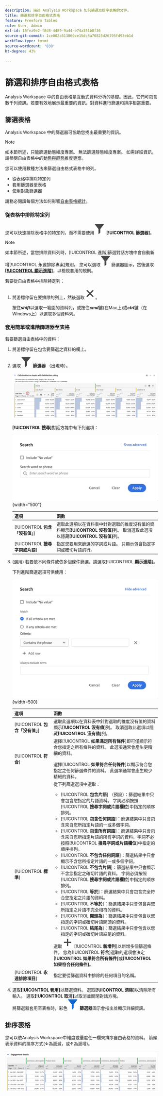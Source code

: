 ```yaml
---
description: 描述 Analysis Workspace 如何篩選及排序表格的文件。
title: 篩選和排序自由格式表格
feature: Freeform Tables
role: User, Admin
exl-id: 15fea9e2-f8d8-4489-9a44-e74a351b8f36
source-git-commit: 1ce002a513860ce15dc8a70825d26795fd93eb1d
workflow-type: tm+mt
source-wordcount: '838'
ht-degree: 43%

---
```


# 篩選和排序自由格式表格

Analysis Workspace 中的自由表格是互動式資料分析的基礎。因此，它們可包含數千列資訊。若要有效地展示最重要的資訊，對資料進行篩選和排序相當重要。


## 篩選表格

Analysis Workspace 中的篩選器可協助您找出最重要的資訊。

>[!NOTE]
>
> 如本節所述，只能篩選動態維度專案。 無法篩選靜態維度專案。 如需詳細資訊，請參閱自由表格中的[動態與靜態維度專案](/help/analyze/analysis-workspace/visualizations/freeform-table/column-row-settings/manual-vs-dynamic-rows.md)。

您可以使用數種方法來篩選自由格式表格中的列。

- 從表格中排除特定列
- 套用篩選器至表格
- 使用對象篩選器

請務必閱讀每個方法如何影響[自由表格總計](/help/analyze/analysis-workspace/visualizations/freeform-table/workspace-totals.md)。

### 從表格中排除特定列

您可以快速排除表格中的特定列，而不需要使用![篩選器](/help/assets/icons/Filter.svg) **[!UICONTROL 篩選器]**。

>[!NOTE]
>
>如本節所述，當您排除資料列時，[!UICONTROL 進階]篩選對話方塊中會自動新增[!UICONTROL 永遠排除專案]規則。 您可以選取![篩選器](/help/assets/icons/Filter.svg)篩選器圖示，然後選取[**[!UICONTROL 顯示進階]**](#apply-a-simple-or-advanced-filter-to-a-table)，以檢視套用的規則。

若要從自由表格中排除特定列：

1. 將游標停留在要排除的列上，然後選取![關閉](/help/assets/icons/Close.svg)。

   按住&#x200B;***shift***&#x200B;以選取一範圍的資料列，或按住&#x200B;***cmd***&#x200B;鍵(在Mac上)或&#x200B;***ctrl***&#x200B;鍵（在Windows上）以選取多個資料列。

<!--### Right-click > Delete selected rows

Note: this option does not seem to work. AN-338422

1. Select 1 or more rows. 
1. Right-click and select **[!UICONTROL Delete Selected Rows]**. 

   This action will remove the rows from the table and apply a table filter.-->


### 套用簡單或進階篩選器至表格

若要篩選自由表格中的資料：

1. 將游標停留在包含要篩選之資料的欄上。<!--only some types of columns show the filter... Which? Just Dimensions?-->

1. 選取![篩選器](/help/assets/icons/Filter.svg) **篩選器** （出現時）。

   ![自由表格醒目提示篩選圖示。](assets/table-filter-icon.png)

   **[!UICONTROL 搜尋]**&#x200B;對話方塊中有下列選項：

   ![簡單篩選](assets/filter-simple.png){width="500"}

   | 選項 | 函數 |
   |---------|----------|
   | [!UICONTROL **包含「沒有值」**] | 選取此選項以在資料表中針對選取的維度沒有值的資料顯示&#x200B;**[!UICONTROL 沒有值]**&#x200B;列。 取消選取此選項以隱藏&#x200B;**[!UICONTROL 沒有值]**&#x200B;列。 |
   | [!UICONTROL **搜尋字詞或片語**] | 指定您要用來篩選的字詞或片語。 只顯示包含指定字詞或確切片語的行。 |


1. (選用) 若要依不同條件或依多個條件篩選，請選取&#x200B;[!UICONTROL **顯示進階**]。

   下列進階篩選選項可供使用：

   ![簡單篩選](assets/filter-advanced.png){width=500}

   | 選項 | 函數 |
   |---------|----------|
   | [!UICONTROL **包含「沒有值」**] | 選取此選項以在資料表中針對選取的維度沒有值的資料顯示&#x200B;**[!UICONTROL 沒有值]**&#x200B;列。 取消選取此選項以隱藏&#x200B;**[!UICONTROL 沒有值]**&#x200B;列。 |
   | [!UICONTROL **符合**] | 選擇&#x200B;[!UICONTROL **如果滿足所有條件**]&#x200B;即可僅顯示符合您指定之所有條件的資料。 此選項通常會產生更精細的資料。<br/><br/>選擇&#x200B;[!UICONTROL **如果符合任何條件**]&#x200B;以顯示符合您指定之任何篩選條件的資料。 此選項通常會產生較少精細的資料。 |
   | [!UICONTROL **標準**] | 從下列篩選選項中選取：<br/><ul><li>[!UICONTROL **包含片語**] （預設）：篩選結果中只會包含您指定的片語資料。 字詞必須按照&#x200B;[!UICONTROL **搜尋字詞或片語欄位**]&#x200B;中指定的順序排列。</li><li>[!UICONTROL **包含任何詞語**]：篩選結果中只會包含來自您所指定片語的一或多個字詞。 </li><li>[!UICONTROL **包含所有詞語**]：篩選結果中只會包含來自您所指定片語的所有字詞的資料。字詞不必按照&#x200B;[!UICONTROL **搜尋字詞或片語欄位**]&#x200B;中指定的順序排列。</li><li>[!UICONTROL **不包含任何詞語**]：篩選結果中只會顯示不含您所指定片語的一或多個字詞。 </li><li>[!UICONTROL **不包含片語**]：篩選結果中只會顯示不含您指定之確切片語的資料。 字詞必須按照&#x200B;[!UICONTROL **搜尋字詞或片語欄位**]&#x200B;中指定的順序排列。</li><li>[!UICONTROL **等於**]：篩選結果中只會包含完全符合您指定之片語的資料。 </li><li>[!UICONTROL **不等於**]：篩選結果中只會包含與您所指定之片語不完全相符的資料。 </li><li>[!UICONTROL **開頭為**]：篩選結果中只會包含以您指定的字詞或確切片語開頭的資料。 </li><li>[!UICONTROL **結尾為**]：篩選結果中只會包含以您指定的字詞或確切片語結尾的資料。 </li></ul>選取![新增](/help/assets/icons/Add.svg) [!UICONTROL **新增列**]&#x200B;以新增多個篩選條件。 您為&#x200B;[!UICONTROL **符合**]&#x200B;選取的選項會決定&#x200B;**[!UICONTROL 如果符合所有條件]**&#x200B;或&#x200B;**[!UICONTROL 如果符合任何條件]**。 |
   | [!UICONTROL **永遠排除項目**] | 指定要從篩選資料中排除的任何項目的名稱。 |

1. 選取&#x200B;**[!UICONTROL 套用]**&#x200B;以篩選資料。 選取&#x200B;**[!UICONTROL 清除]**&#x200B;以清除所有輸入。 選取&#x200B;**[!UICONTROL 取消]**&#x200B;以取消並關閉對話方塊。 <br/>將篩選器套用至表格時，彩色![篩選器](/help/assets/icons/FilterColored.svg) **篩選器**&#x200B;圖示會指出並顯示詳細資訊。


## 排序表格

您可以依Analysis Workspace中維度或量度任一欄來排序自由表格的資料。 箭頭表示資料的排序方式(**↓**&#x200B;為遞減，或&#x200B;**↑**&#x200B;為遞增)。

![排序](assets/sorting.gif)
